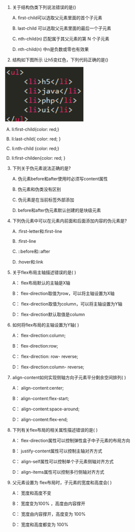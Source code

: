 1. 关于结构伪类下列说法错误的是()

   A. first-child可以选取父元素里面的首个子元素

   B. last-child 可以选取父元素里面的最后一个子元素

   C. nth-child(n) 匹配属于其父元素的第 N 个子元素

   D. nth-child(n) 中n是负数或零也有效果



2. 结构如下图所示 让h5变红色，下列代码正确的是()

<img src="./assets/image-20230610171926613.png" alt="image-20230610171926613" style="zoom:80%;" />

​	A. li:first-child{color: red;}

​	B. li:last-child{ color: red; }

​	C. li:nth-child {color: red;}

​	D. li:first-childen{color: red; }



3. 下列关于伪元素说法正确的是?

   A. 伪元素before和after使用时必须写content属性

   B. 伪元素和伪类没有区别

   C. 伪元素是在当前标签外部添加

   D. before和after伪元素默认创建的是块级元素



4. 下列伪元素中可以在元素内前面和后面添加内容的伪元素是?

   A. :first-letter和:first-line

   B. :first-line

   C. ::before和::after

   D. :hover和:link



5. 关于flex布局主轴描述错误的是(    )

   A： flex布局默认的主轴是X轴

   B： flex-direction取值为row，可以将主轴设置为X轴

   C： flex-direction取值为column，可以将主轴设置为Y轴

   D： flex-direction默认取值是column



6. 如何将flex布局的主轴设置为Y轴(    )

   A： flex-direction:column;

   B： flex-direction:row;

   C： flex-direction: row- reverse;

   D： flex-direction:column- reverse;



7. align-content如何实现侧轴方向子元素平分剩余空间排列(    )

   A： align-content:center;

   B： align-content:flex-start;

   C： align-content:space-around;

   D： align-content:flex-end;



8. 下列有关flex布局的相关属性描述错误的是(    )

    A： flex-direction属性可以控制弹性盒子中子元素的布局方向

    B： justify-content属性可以控制主轴对齐方式

    C： align-self属性可以控制单个子元素侧轴对齐方式

    D： align-items属性可以控制多行侧轴对齐方式



9. 父元素设置为 flex布局时，子元素的宽度和高度会(    )

    A： 宽度和高度不变

    B： 宽度变为100% ，高度由内容撑开

    C： 宽度由内容撑开，高度变为 100%

    D： 宽度和高度都变为 100%